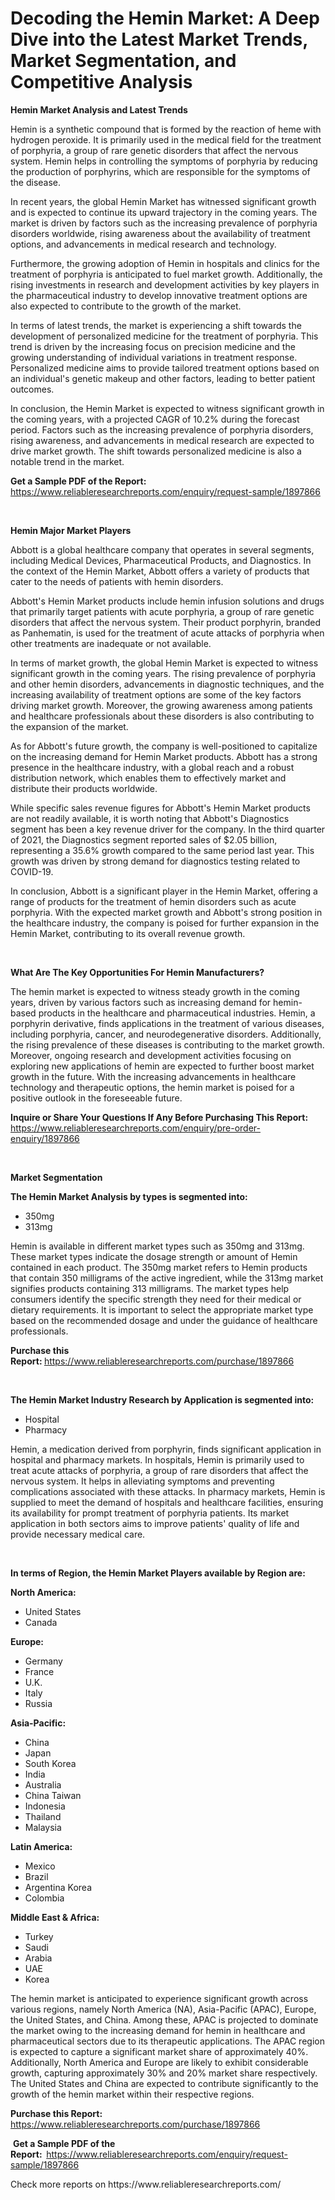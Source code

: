 <p><h1>Decoding the Hemin Market: A Deep Dive into the Latest Market Trends, Market Segmentation, and Competitive Analysis</h1></p><p><strong>Hemin Market Analysis and Latest Trends</strong></p>
<p><p>Hemin is a synthetic compound that is formed by the reaction of heme with hydrogen peroxide. It is primarily used in the medical field for the treatment of porphyria, a group of rare genetic disorders that affect the nervous system. Hemin helps in controlling the symptoms of porphyria by reducing the production of porphyrins, which are responsible for the symptoms of the disease.</p><p>In recent years, the global Hemin Market has witnessed significant growth and is expected to continue its upward trajectory in the coming years. The market is driven by factors such as the increasing prevalence of porphyria disorders worldwide, rising awareness about the availability of treatment options, and advancements in medical research and technology.</p><p>Furthermore, the growing adoption of Hemin in hospitals and clinics for the treatment of porphyria is anticipated to fuel market growth. Additionally, the rising investments in research and development activities by key players in the pharmaceutical industry to develop innovative treatment options are also expected to contribute to the growth of the market.</p><p>In terms of latest trends, the market is experiencing a shift towards the development of personalized medicine for the treatment of porphyria. This trend is driven by the increasing focus on precision medicine and the growing understanding of individual variations in treatment response. Personalized medicine aims to provide tailored treatment options based on an individual's genetic makeup and other factors, leading to better patient outcomes.</p><p>In conclusion, the Hemin Market is expected to witness significant growth in the coming years, with a projected CAGR of 10.2% during the forecast period. Factors such as the increasing prevalence of porphyria disorders, rising awareness, and advancements in medical research are expected to drive market growth. The shift towards personalized medicine is also a notable trend in the market.</p></p>
<p><strong>Get a Sample PDF of the Report:&nbsp;</strong> <a href="https://www.reliableresearchreports.com/enquiry/request-sample/1897866">https://www.reliableresearchreports.com/enquiry/request-sample/1897866</a></p>
<p>&nbsp;</p>
<p><strong>Hemin Major Market Players</strong></p>
<p><p>Abbott is a global healthcare company that operates in several segments, including Medical Devices, Pharmaceutical Products, and Diagnostics. In the context of the Hemin Market, Abbott offers a variety of products that cater to the needs of patients with hemin disorders.</p><p>Abbott's Hemin Market products include hemin infusion solutions and drugs that primarily target patients with acute porphyria, a group of rare genetic disorders that affect the nervous system. Their product porphyrin, branded as Panhematin, is used for the treatment of acute attacks of porphyria when other treatments are inadequate or not available.</p><p>In terms of market growth, the global Hemin Market is expected to witness significant growth in the coming years. The rising prevalence of porphyria and other hemin disorders, advancements in diagnostic techniques, and the increasing availability of treatment options are some of the key factors driving market growth. Moreover, the growing awareness among patients and healthcare professionals about these disorders is also contributing to the expansion of the market.</p><p>As for Abbott's future growth, the company is well-positioned to capitalize on the increasing demand for Hemin Market products. Abbott has a strong presence in the healthcare industry, with a global reach and a robust distribution network, which enables them to effectively market and distribute their products worldwide.</p><p>While specific sales revenue figures for Abbott's Hemin Market products are not readily available, it is worth noting that Abbott's Diagnostics segment has been a key revenue driver for the company. In the third quarter of 2021, the Diagnostics segment reported sales of $2.05 billion, representing a 35.6% growth compared to the same period last year. This growth was driven by strong demand for diagnostics testing related to COVID-19.</p><p>In conclusion, Abbott is a significant player in the Hemin Market, offering a range of products for the treatment of hemin disorders such as acute porphyria. With the expected market growth and Abbott's strong position in the healthcare industry, the company is poised for further expansion in the Hemin Market, contributing to its overall revenue growth.</p></p>
<p>&nbsp;</p>
<p><strong>What Are The Key Opportunities For Hemin Manufacturers?</strong></p>
<p><p>The hemin market is expected to witness steady growth in the coming years, driven by various factors such as increasing demand for hemin-based products in the healthcare and pharmaceutical industries. Hemin, a porphyrin derivative, finds applications in the treatment of various diseases, including porphyria, cancer, and neurodegenerative disorders. Additionally, the rising prevalence of these diseases is contributing to the market growth. Moreover, ongoing research and development activities focusing on exploring new applications of hemin are expected to further boost market growth in the future. With the increasing advancements in healthcare technology and therapeutic options, the hemin market is poised for a positive outlook in the foreseeable future.</p></p>
<p><strong>Inquire or Share Your Questions If Any Before Purchasing This Report:</strong> <a href="https://www.reliableresearchreports.com/enquiry/pre-order-enquiry/1897866">https://www.reliableresearchreports.com/enquiry/pre-order-enquiry/1897866</a></p>
<p>&nbsp;</p>
<p><strong>Market Segmentation</strong></p>
<p><strong>The Hemin Market Analysis by types is segmented into:</strong></p>
<p><ul><li>350mg</li><li>313mg</li></ul></p>
<p><p>Hemin is available in different market types such as 350mg and 313mg. These market types indicate the dosage strength or amount of Hemin contained in each product. The 350mg market refers to Hemin products that contain 350 milligrams of the active ingredient, while the 313mg market signifies products containing 313 milligrams. The market types help consumers identify the specific strength they need for their medical or dietary requirements. It is important to select the appropriate market type based on the recommended dosage and under the guidance of healthcare professionals.</p></p>
<p><strong>Purchase this Report:&nbsp;</strong><a href="https://www.reliableresearchreports.com/purchase/1897866">https://www.reliableresearchreports.com/purchase/1897866</a></p>
<p>&nbsp;</p>
<p><strong>The Hemin Market Industry Research by Application is segmented into:</strong></p>
<p><ul><li>Hospital</li><li>Pharmacy</li></ul></p>
<p><p>Hemin, a medication derived from porphyrin, finds significant application in hospital and pharmacy markets. In hospitals, Hemin is primarily used to treat acute attacks of porphyria, a group of rare disorders that affect the nervous system. It helps in alleviating symptoms and preventing complications associated with these attacks. In pharmacy markets, Hemin is supplied to meet the demand of hospitals and healthcare facilities, ensuring its availability for prompt treatment of porphyria patients. Its market application in both sectors aims to improve patients' quality of life and provide necessary medical care.</p></p>
<p>&nbsp;</p>
<p><strong>In terms of Region, the Hemin Market Players available by Region are:</strong></p>
<p>
    <p> <strong> North America: </strong>
        <ul>
            <li>United States</li>
            <li>Canada</li>
        </ul>
        </p> 
    <p> <strong> Europe: </strong>
        <ul>
            <li>Germany</li>
            <li>France</li>
            <li>U.K.</li>
            <li>Italy</li>
            <li>Russia</li>
        </ul>
        </p> 
    <p> <strong> Asia-Pacific: </strong>
        <ul>
            <li>China</li>
            <li>Japan</li>
            <li>South Korea</li>
            <li>India</li>
            <li>Australia</li>
            <li>China Taiwan</li>
            <li>Indonesia</li>
            <li>Thailand</li>
            <li>Malaysia</li>
        </ul>
        </p> 
    <p> <strong> Latin America: </strong>
        <ul>
            <li>Mexico</li>
            <li>Brazil</li>
            <li>Argentina Korea</li>
            <li>Colombia</li>
        </ul>
        </p> 
    <p> <strong> Middle East & Africa: </strong>
        <ul>
            <li>Turkey</li>
            <li>Saudi</li>
            <li>Arabia</li>
            <li>UAE</li>
            <li>Korea</li>
        </ul>
    </p>
    </p>
<p><p>The hemin market is anticipated to experience significant growth across various regions, namely North America (NA), Asia-Pacific (APAC), Europe, the United States, and China. Among these, APAC is projected to dominate the market owing to the increasing demand for hemin in healthcare and pharmaceutical sectors due to its therapeutic applications. The APAC region is expected to capture a significant market share of approximately 40%. Additionally, North America and Europe are likely to exhibit considerable growth, capturing approximately 30% and 20% market share respectively. The United States and China are expected to contribute significantly to the growth of the hemin market within their respective regions.</p></p>
<p><strong>Purchase this Report: </strong><a href="https://www.reliableresearchreports.com/purchase/1897866">https://www.reliableresearchreports.com/purchase/1897866</a></p>
<p>&nbsp;<strong>Get a Sample PDF of the Report:&nbsp;&nbsp;</strong><a href="https://www.reliableresearchreports.com/enquiry/request-sample/1897866">https://www.reliableresearchreports.com/enquiry/request-sample/1897866</a></p>
<p><strong></strong></p>
<p>Check more reports on https://www.reliableresearchreports.com/</p>